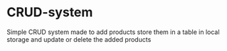 # CRUD-system
Simple CRUD system made to add products store them in a table in local storage and update or delete the added products 
